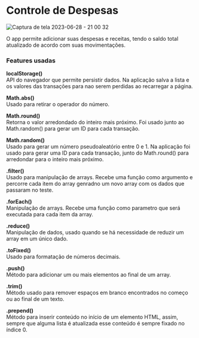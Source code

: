# Controle de Despesas

![Captura de tela 2023-06-28 - 21 00 32](https://github.com/vhasckel/controle-de-despesas/assets/85519759/92c7729a-e22b-46e3-94dc-2d8b80f7f754)


O app permite adicionar suas despesas e receitas, tendo o saldo total atualizado de acordo com suas movimentações.<br>

### Features usadas

**localStorage()**<br>
API do navegador que permite persistir dados. Na aplicação salva a lista e os valores das transações para nao serem perdidas ao recarregar a página.
<br>

**Math.abs()**<br>
Usado para retirar o operador do número.

**Math.round()**<br>
Retorna o valor arredondado do inteiro mais próximo. Foi usado junto ao Math.random() para gerar um ID para cada transação.

**Math.random()**<br>
Usado para gerar um número pseudoaleatório entre 0 e 1. Na aplicação foi usado para gerar uma ID para cada transação, junto do Math.round() para arredondar para o inteiro mais próximo.

**.filter()**<br>
Usado para manipulação de arrays. Recebe uma função como argumento e percorre cada item do array genradno um novo array com os dados que passaram no teste.

**.forEach()**<br>
Manipulação de arrays. Recebe uma função como parametro que será executada para cada item da array.

**.reduce()**<br>
Manipulação de dados, usado quando se há necessidade de reduzir um array em um único dado.
 
**.toFixed()**<br>
Usado para formatação de números decimais.


**.push()**<br>
Método para adicionar um ou mais elementos ao final de um array.


**.trim()**<br>
Método usado para remover espaços em branco encontrados no começo ou ao final de um texto.


**.prepend()**<br>
Método para inserir conteúdo no início de um elemento HTML, assim, sempre que alguma lista é atualizada esse conteúdo é sempre fixado no índice 0.
